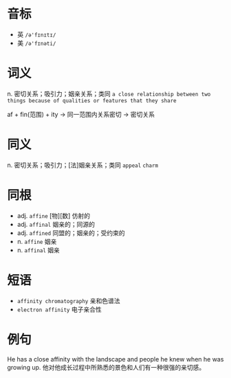 # 音标

- 英 `/ə'fɪnɪtɪ/`
- 美 `/ə'fɪnəti/`

# 词义

n. 密切关系；吸引力；姻亲关系；类同
`a close relationship between two things because of qualities or features that they share`



af + fin(范围) + ity → 同一范围内关系密切 → 密切关系

# 同义

n. 密切关系；吸引力；[法]姻亲关系；类同
`appeal` `charm`

# 同根

- adj. `affine` [物][数] 仿射的
- adj. `affinal` 姻亲的；同源的
- adj. `affined` 同盟的；姻亲的；受约束的
- n. `affine` 姻亲
- n. `affinal` 姻亲

# 短语

- `affinity chromatography` 亲和色谱法
- `electron affinity` 电子亲合性

# 例句

He has a close affinity with the landscape and people he knew when he was growing up.
他对他成长过程中所熟悉的景色和人们有一种很强的亲切感。


